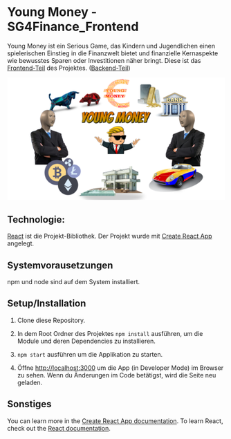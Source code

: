 # Young Money - SG4Finance_Frontend

Young Money ist ein Serious Game, das Kindern und Jugendlichen einen spielerischen Einstieg in die Finanzwelt bietet und finanzielle Kernaspekte
wie bewusstes Sparen oder Investitionen näher bringt.
Diese ist das [Frontend-Teil](https://github.com/serious-games-darmstadt/SG4Finance_Frontend) des Projektes. ([Backend-Teil](https://github.com/serious-games-darmstadt/SG4Finance_Backend))

![Startpage](public/StartPage.png?raw=true "Startpage")

## Technologie:

[React](https://github.com/facebook/create-react-app) ist die Projekt-Bibliothek.
Der Projekt wurde mit [Create React App](https://github.com/facebook/create-react-app) angelegt.


## Systemvorausetzungen
npm und node sind auf dem System installiert.

## Setup/Installation
1. Clone diese Repository.

2. In dem Root Ordner des Projektes `npm install` ausführen, um die Module und deren Dependencies zu installieren.

3. `npm start` ausführen um die Applikation zu starten. 

4. Öffne [http://localhost:3000](http://localhost:3000) um die App (in Developer Mode) im Browser zu sehen. 
Wenn du Änderungen im Code betätigst, wird die Seite neu geladen.

## Sonstiges

You can learn more in the [Create React App documentation](https://facebook.github.io/create-react-app/docs/getting-started).
To learn React, check out the [React documentation](https://reactjs.org/).
